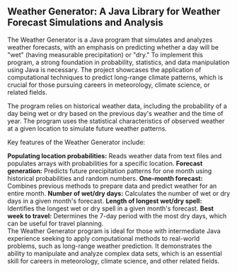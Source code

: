 ## Weather Generator: A Java Library for Weather Forecast Simulations and Analysis

The Weather Generator is a Java program that simulates and analyzes weather forecasts, with an emphasis on predicting whether a day will be "wet" (having measurable precipitation) or "dry." To implement this program, a strong foundation in probability, statistics, and data manipulation using Java is necessary. The project showcases the application of computational techniques to predict long-range climate patterns, which is crucial for those pursuing careers in meteorology, climate science, or related fields.

The program relies on historical weather data, including the probability of a day being wet or dry based on the previous day's weather and the time of year. The program uses the statistical characteristics of observed weather at a given location to simulate future weather patterns.

Key features of the Weather Generator include:

**Populating location probabilities:** Reads weather data from text files and populates arrays with probabilities for a specific location.
**Forecast generation:** Predicts future precipitation patterns for one month using historical probabilities and random numbers.
**One-month forecast:** Combines previous methods to prepare data and predict weather for an entire month.
**Number of wet/dry days:** Calculates the number of wet or dry days in a given month's forecast.
**Length of longest wet/dry spell:** Identifies the longest wet or dry spell in a given month's forecast.
**Best week to travel:** Determines the 7-day period with the most dry days, which can be useful for travel planning.
<br>
The Weather Generator program is ideal for those with intermediate Java experience seeking to apply computational methods to real-world problems, such as long-range weather prediction. It demonstrates the ability to manipulate and analyze complex data sets, which is an essential skill for careers in meteorology, climate science, and other related fields.
